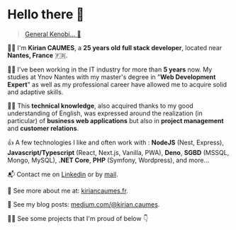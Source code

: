 # Hello there 👋

> [General Kenobi... 🤺](https://youtu.be/rEq1Z0bjdwc)

💁‍♂️ I'm **Kirian CAUMES**, a **25 years old** **full stack developer**, located near **Nantes, France** 🇫🇷.

👨‍🎓 I've been working in the IT industry for more than **5 years** now. My studies at Ynov Nantes with my master's degree in "**Web Development Expert**" as well as my professional career have allowed me to acquire solid and adaptive skills.

👷‍♂️ This **technical knowledge**, also acquired thanks to my good understanding of English, was expressed around the realization (in particular) of **business web applications** but also in **project management** and **customer relations**.

👍 A few technologies I like and often work with : **NodeJS** (Nest, Express), **Javascript/Typescript** (React, Next.js, Vanilla, PWA), **Deno**, **SGBD** (MSSQL, Mongo, MySQL), **.NET Core**, **PHP** (Symfony, Wordpress), and more...

📬 Contact me on [Linkedin](https://www.linkedin.com/in/kirian-caumes-120a0513a/) or by [mail](mailto:kirian.caumes@gmail.com).

🔗 See more about me at: [kiriancaumes.fr](https://kiriancaumes.fr).

📰 See my blog posts: [medium.com/@kirian.caumes](https://medium.com/@kirian.caumes).

👨‍💻 See some projects that I'm proud of below 👇
